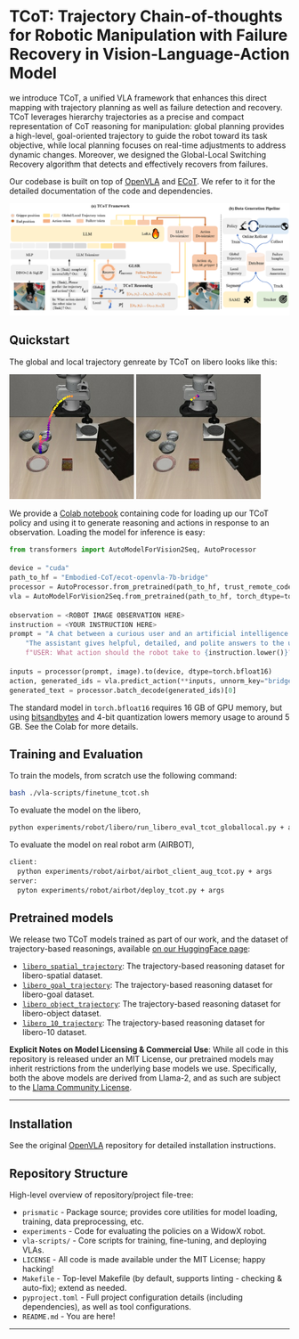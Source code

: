 # TCoT: Trajectory Chain-of-thoughts for Robotic Manipulation with Failure Recovery in Vision-Language-Action Model

<!-- [![arXiv](https://img.shields.io/badge/arXiv-2407.08693-df2a2a.svg)]()
[![HF Models](https://img.shields.io/badge/%F0%9F%A4%97-Models-yellow)]()
[![Python](https://img.shields.io/badge/python-3.10-blue)](https://www.python.org)
[![License](https://img.shields.io/github/license/TRI-ML/prismatic-vlms)](LICENSE)
[![Static Badge](https://img.shields.io/badge/Project-Page-a)]() -->


<!-- [Xiang Li, Tsinghua University](https://github.com/Serenos)
<hr style="border: 2px solid gray;"></hr> -->

 we introduce TCoT, a unified VLA framework that enhances this direct mapping with trajectory planning as well as failure detection and recovery.
TCoT leverages hierarchy trajectories as a precise and compact representation of CoT reasoning for manipulation: global planning provides a high-level, goal-oriented trajectory to guide the robot toward its task objective, while local planning focuses on real-time adjustments to address dynamic changes.
Moreover, we designed the Global-Local Switching Recovery algorithm that detects and effectively recovers from failures. 

Our codebase is built on top of [OpenVLA](https://github.com/openvla/openvla) and [ECoT](). We refer to it for the detailed
documentation of the code and dependencies.

![](media/framework_v6.png)

## Quickstart
The global and local trajectory genreate by TCoT on libero looks like this:

![](media\globalv4_traj_spline.png) ![](media\localv4_traj_spline.png)

We provide a [Colab notebook]() containing code for loading up our TCoT policy and using it to generate reasoning and actions in response to an observation. Loading the model for inference is easy:
```python
from transformers import AutoModelForVision2Seq, AutoProcessor

device = "cuda"
path_to_hf = "Embodied-CoT/ecot-openvla-7b-bridge"
processor = AutoProcessor.from_pretrained(path_to_hf, trust_remote_code=True)
vla = AutoModelForVision2Seq.from_pretrained(path_to_hf, torch_dtype=torch.bfloat16).to(device)

observation = <ROBOT IMAGE OBSERVATION HERE>
instruction = <YOUR INSTRUCTION HERE>
prompt = "A chat between a curious user and an artificial intelligence assistant. " + \
    "The assistant gives helpful, detailed, and polite answers to the user's questions. " + \
    f"USER: What action should the robot take to {instruction.lower()}? ASSISTANT: TASK:"

inputs = processor(prompt, image).to(device, dtype=torch.bfloat16)
action, generated_ids = vla.predict_action(**inputs, unnorm_key="bridge_orig", max_new_tokens=1024)
generated_text = processor.batch_decode(generated_ids)[0]
```
The standard model in `torch.bfloat16` requires 16 GB of GPU memory, but using [bitsandbytes](https://huggingface.co/docs/bitsandbytes/main/en/index) and 4-bit quantization lowers memory usage to around 5 GB. See the Colab for more details.

## Training and Evaluation

To train the models, from scratch use the following command:

```bash
bash ./vla-scripts/finetune_tcot.sh
```

To evaluate the model on the libero,

```bash
python experiments/robot/libero/run_libero_eval_tcot_globallocal.py + args
```

To evaluate the model on real robot arm (AIRBOT),

```bash
client:
  python experiments/robot/airbot/airbot_client_aug_tcot.py + args
server:
  pyton experiments/robot/airbot/deploy_tcot.py + args
```

## Pretrained models

We release two TCoT models trained as part of our work, and the dataset of trajectory-based reasonings, available [on our
HuggingFace page]():
- [`libero_spatial_trajectory`](scripts\generate_trajectory\trajectory_data\full_trajectory_v3.1_libero_spatial.json): The trajectory-based reasoning dataset for libero-spatial dataset.
- [`libero_goal_trajectory`](scripts\generate_trajectory\trajectory_data\full_trajectory_v3.1_libero_goal.json): The trajectory-based reasoning dataset for libero-goal dataset.
- [`libero_object_trajectory`](scripts\generate_trajectory\trajectory_data\full_trajectory_v3.1_libero_object.json): The trajectory-based reasoning dataset for libero-object dataset.
- [`libero_10_trajectory`](scripts\generate_trajectory\trajectory_data\full_trajectory_v3.1_liber_o10.json): The trajectory-based reasoning dataset for libero-10 dataset.



**Explicit Notes on Model Licensing & Commercial Use**: While all code in this repository is released under an MIT
License, our pretrained models may inherit restrictions from the underlying base models we use. Specifically, both the
above models are derived from Llama-2, and as such are subject to the
[Llama Community License](https://ai.meta.com/llama/license/).

---

## Installation

See the original [OpenVLA](https://github.com/openvla/openvla) repository for detailed installation instructions.

## Repository Structure

High-level overview of repository/project file-tree:

+ `prismatic` - Package source; provides core utilities for model loading, training, data preprocessing, etc.
+ `experiments` - Code for evaluating the policies on a WidowX robot.
+ `vla-scripts/` - Core scripts for training, fine-tuning, and deploying VLAs.
+ `LICENSE` - All code is made available under the MIT License; happy hacking!
+ `Makefile` - Top-level Makefile (by default, supports linting - checking & auto-fix); extend as needed.
+ `pyproject.toml` - Full project configuration details (including dependencies), as well as tool configurations.
+ `README.md` - You are here!

---

<!-- #### Citation

If you find our code or models useful in your work, please cite [our paper]():

```bibtex
@article{lixiang25-tcot,
    title={TCoT: Trajectory Chain-of-thoughts for Robotic Manipulation with Failure Recovery in Vision-Language-Action Model},
    author={Xiang Li, Ya-Li Li, Yuan Wang, Huaqiang Wang, Shengjin Wang},
    journal={arXiv preprint},
    year={2025}
}
``` -->
